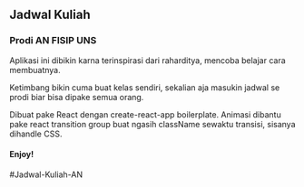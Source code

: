 ## Jadwal Kuliah 
### Prodi AN FISIP UNS

Aplikasi ini dibikin karna terinspirasi dari raharditya, mencoba belajar cara membuatnya.

Ketimbang bikin cuma buat kelas sendiri, sekalian aja masukin jadwal se prodi biar bisa dipake semua orang.

Dibuat pake React dengan create-react-app boilerplate. Animasi dibantu pake react transition group buat ngasih className sewaktu transisi, sisanya dihandle CSS.

#### Enjoy!
#Jadwal-Kuliah-AN

